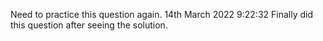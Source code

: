 Need to practice this question again.
14th March 2022 9:22:32
Finally did this  question after seeing the solution.